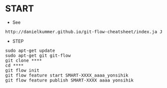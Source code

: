 START
=====
- See
<pre>
http://danielkummer.github.io/git-flow-cheatsheet/index.ja_JP.html
</pre>
- STEP
<pre>
sudo apt-get update
sudo apt-get git git-flow
git clone ****
cd ****
git flow init
git flow feature start SMART-XXXX_aaaa_yonsihik
git flow feature publish SMART-XXXX_aaaa_yonsihik
</pre>

